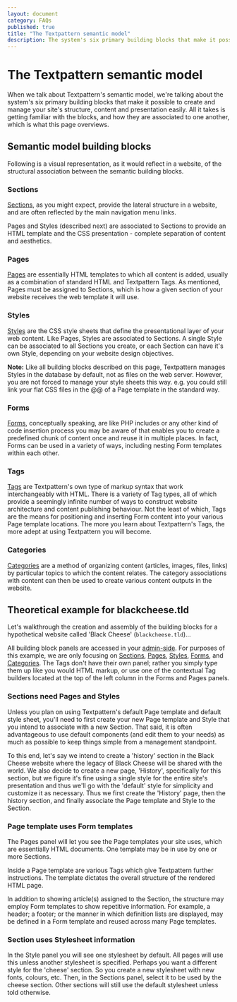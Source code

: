 ```yaml
---
layout: document
category: FAQs
published: true
title: "The Textpattern semantic model"
description: The system's six primary building blocks that make it possible to create and manage your site's structure, content and presentation.
---
```


# The Textpattern semantic model

When we talk about Textpattern's semantic model, we're talking about the system's six primary building blocks that make it possible to create and manage your site's structure, content and presentation easily. All it takes is getting familiar with the blocks, and how they are associated to one another, which is what this page overviews.

## Semantic model building blocks

Following is a visual representation, as it would reflect in a website, of the structural association between the semantic building blocks.

### Sections

[Sections](/administration/sections-panel), as you might expect, provide the lateral structure in a website, and are often reflected by the main navigation menu links.

Pages and Styles (described next) are associated to Sections to provide an HTML template and the CSS presentation - complete separation of content and aesthetics.

### Pages

[Pages](/administration/pages-panel) are essentially HTML templates to which all content is added, usually as a combination of standard HTML and Textpattern Tags. As mentioned, Pages must be assigned to Sections, which is how a given section of your website receives the web template it will use.

### Styles

[Styles](/administration/styles-panel) are the CSS style sheets that define the presentational layer of your web content. Like Pages, Styles are associated to Sections. A single Style can be associated to all Sections you create, or each Section can have it's own Style, depending on your website design objectives.

**Note:** Like all building blocks described on this page, Textpattern manages Styles in the database by default, not as files on the web server. However, you are not forced to manage your style sheets this way. e.g. you could still link your flat CSS files in the @<head>@ of a Page template in the standard way.

### Forms

[Forms](/administration/pages-panel), conceptually speaking, are like PHP includes or any other kind of code insertion process you may be aware of that enables you to create a predefined chunk of content once and reuse it in multiple places. In fact, Forms can be used in a variety of ways, including nesting Form templates within each other.

### Tags

[Tags](/tags/) are Textpattern's own type of markup syntax that work interchangeably with HTML. There is a variety of Tag types, all of which provide a seemingly infinite number of ways to construct website architecture and content publishing behaviour. Not the least of which, Tags are the means for positioning and inserting Form content into your various Page template locations. The more you learn about Textpattern's Tags, the more adept at using Textpattern you will become.

### Categories

[Categories](/administration/categories-panel) are a method of organizing content (articles, images, files, links) by particular topics to which the content relates. The category associations with content can then be used to create various content outputs in the website.

## Theoretical example for blackcheese.tld

Let's walkthrough the creation and assembly of the building blocks for a hypothetical website called 'Black Cheese' (`blackcheese.tld`)…

All building block panels are accessed in your [admin-side](/administration/). For purposes of this example, we are only focusing on [Sections](/administration/sections-panel), [Pages](/administration/pages-panel), [Styles](/administration/styles-panel), [Forms](/administration/pages-panel), and [Categories](/administration/categories-panel). The Tags don't have their own panel; rather you simply type them up like you would HTML markup, or use one of the contextual Tag builders located at the top of the left column in the Forms and Pages panels.

### Sections need Pages and Styles

Unless you plan on using Textpattern's default Page template and default style sheet, you'll need to first create your new Page template and Style that you intend to associate with a new Section. That said, it is often advantageous to use default components (and edit them to your needs) as much as possible to keep things simple from a management standpoint.

To this end, let's say we intend to create a 'history' section in the Black Cheese website where the legacy of Black Cheese will be shared with the world. We also decide to create a new page, 'History', specifically for this section, but we figure it's fine using a single style for the entire site's presentation and thus we'll go with the 'default' style for simplicity and customize it as necessary. Thus we first create the 'History' page, then the history section, and finally associate the Page template and Style to the Section.

### Page template uses Form templates

The Pages panel will let you see the Page templates your site uses, which are essentially HTML documents. One template may be in use by one or more Sections.

Inside a Page template are various Tags which give Textpattern further instructions. The template dictates the overall structure of the rendered HTML page.

In addition to showing article(s) assigned to the Section, the structure may employ Form templates to show repetitive information. For example, a header; a footer; or the manner in which definition lists are displayed, may be defined in a Form template and reused across many Page templates.

### Section uses Stylesheet information

In the Style panel you will see one stylesheet by default. All pages will use this unless another stylesheet is specified. Perhaps you want a different style for the 'cheese' section. So you create a new stylesheet with new fonts, colours, etc. Then, in the Sections panel, select it to be used by the cheese section. Other sections will still use the default stylesheet unless told otherwise.
